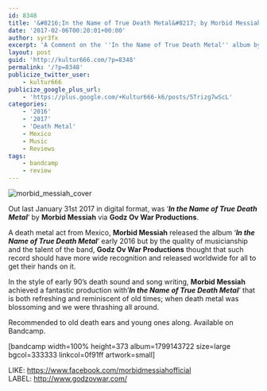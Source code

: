 ```yaml
---
id: 8348
title: '&#8216;In the Name of True Death Metal&#8217; by Morbid Messiah &#8211; A Comment'
date: '2017-02-06T00:20:01+00:00'
author: syr3fx
excerpt: 'A Comment on the ''In the Name of True Death Metal'' album by Morbid Messiah (2016/2017).'
layout: post
guid: 'http://kultur666.com/?p=8348'
permalink: '/?p=8348'
publicize_twitter_user:
    - kultur666
publicize_google_plus_url:
    - 'https://plus.google.com/+Kultur666-k6/posts/5Trizg7wScL'
categories:
    - '2016'
    - '2017'
    - 'Death Metal'
    - Mexico
    - Music
    - Reviews
tags:
    - bandcamp
    - review
---
```


![morbid_messiah_cover](http://localhost:8080/wp-content/uploads/2017/02/morbid_messiah_cover.jpg)

Out last January 31st 2017 in digital format, was ‘***In the Name of True Death Metal***‘ by **Morbid Messiah** via **Godz Ov War Productions**.

A death metal act from Mexico, **Morbid Messiah** released the album ‘***In the Name of True Death Metal***‘ early 2016 but by the quality of musicianship and the talent of the band, **Godz Ov War Productions** thought that such record should have more wide recognition and released worldwide for all to get their hands on it.

In the style of early 90’s death sound and song writing, **Morbid Messiah** achieved a fantastic production with’***In the Name of True Death Metal***‘ that is both refreshing and reminiscent of old times; when death metal was blossoming and we were thrashing all around.

Recommended to old death ears and young ones along. Available on Bandcamp.

\[bandcamp width=100% height=373 album=1799143722 size=large bgcol=333333 linkcol=0f91ff artwork=small\]

LIKE: <https://www.facebook.com/morbidmessiahofficial>  
LABEL: <http://www.godzovwar.com/>